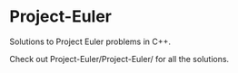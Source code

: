 # Project-Euler
Solutions to Project Euler problems in C++.

Check out Project-Euler/Project-Euler/ for all the solutions.
